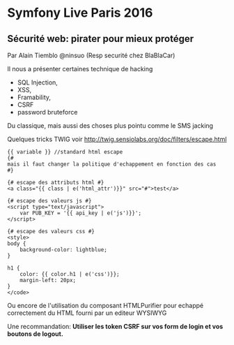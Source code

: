 # Symfony Live Paris 2016

## Sécurité web: pirater pour mieux protéger
Par Alain Tiemblo @ninsuo (Resp securité chez BlaBlaCar)

Il nous a présenter certaines technique de hacking
  * SQL Injection,
  * XSS,
  * Framability,
  * CSRF
  * password bruteforce

Du classique, mais aussi des choses plus pointu comme le SMS jacking

Quelques tricks TWIG
voir http://twig.sensiolabs.org/doc/filters/escape.html
```twig
{{ variable }} //standard html escape
{#
mais il faut changer la politique d'echappement en fonction des cas
#}

{# escape des attributs html #}
<a class="{{ class | e('html_attr')}}" src="#">test</a>

{# escape des valeurs js #}
<script type="text/javascript">
    var PUB_KEY = '{{ api_key | e('js')}}';
</script>

{# escape des valeurs css #}
<style>
body {
    background-color: lightblue;
}

h1 {
    color: {{ color.h1 | e('css')}};
    margin-left: 20px;
}
</code>
```

Ou encore de l'utilisation du composant HTMLPurifier pour echappé correctement
du HTML fourni par un editeur WYSIWYG

Une recommandation: **Utiliser les token CSRF sur vos form de login et vos boutons
 de logout.**

 
